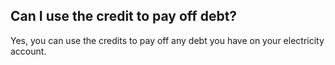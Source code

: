 ##  Can I use the credit to pay off debt?

Yes, you can use the credits to pay off any debt you have on your electricity
account.

